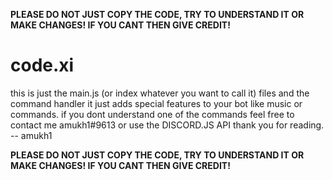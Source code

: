 **PLEASE DO NOT JUST COPY THE CODE, TRY TO UNDERSTAND IT OR MAKE CHANGES! IF YOU CANT THEN GIVE CREDIT!**


# code.xi
this is just the main.js (or index whatever you want to call it) files and the command handler
it just adds special features to your bot like music or commands. 
if you dont understand one of the commands feel free to contact me amukh1#9613 or use the DISCORD.JS API 
thank you for reading.
-- amukh1

**PLEASE DO NOT JUST COPY THE CODE, TRY TO UNDERSTAND IT OR MAKE CHANGES! IF YOU CANT THEN GIVE CREDIT!**
